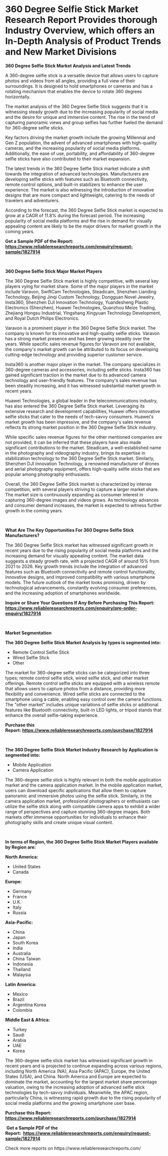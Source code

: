 <p><h1>360 Degree Selfie Stick Market Research Report Provides thorough Industry Overview, which offers an In-Depth Analysis of Product Trends and New Market Divisions</h1></p><p><strong>360 Degree Selfie Stick Market Analysis and Latest Trends</strong></p>
<p><p>A 360-degree selfie stick is a versatile device that allows users to capture photos and videos from all angles, providing a full view of their surroundings. It is designed to hold smartphones or cameras and has a rotating mechanism that enables the device to rotate 360 degrees horizontally.</p><p>The market analysis of the 360 Degree Selfie Stick suggests that it is witnessing steady growth due to the increasing popularity of social media and the desire for unique and immersive content. The rise in the trend of capturing panoramic views and group selfies has further fueled the demand for 360-degree selfie sticks.</p><p>Key factors driving the market growth include the growing Millennial and Gen Z population, the advent of advanced smartphones with high-quality cameras, and the increasing popularity of social media platforms. Additionally, the ease of use, portability, and affordability of 360-degree selfie sticks have also contributed to their market expansion.</p><p>The latest trends in the 360 Degree Selfie Stick market indicate a shift towards the integration of advanced technologies. Manufacturers are developing selfie sticks with features such as Bluetooth connectivity, remote control options, and built-in stabilizers to enhance the user experience. The market is also witnessing the introduction of innovative designs that are more compact and lightweight, catering to the needs of travelers and adventurers.</p><p>According to the forecast, the 360 Degree Selfie Stick market is expected to grow at a CAGR of 11.8% during the forecast period. The increasing popularity of social media platforms and the rise in demand for visually appealing content are likely to be the major drivers for market growth in the coming years.</p></p>
<p><strong>Get a Sample PDF of the Report:&nbsp; <a href="https://www.reliableresearchreports.com/enquiry/request-sample/1827914">https://www.reliableresearchreports.com/enquiry/request-sample/1827914</a></strong></p>
<p>&nbsp;</p>
<p><strong>360 Degree Selfie Stick Major Market Players</strong></p>
<p><p>The 360 Degree Selfie Stick market is highly competitive, with several key players vying for market share. Some of the major players in the market include Varavon, SwiftCam Technologies, Steadicam, Shenzhen Lianding Technology, Beijing Jinqi Custom Technology, Dongguan Novel Jewelry, Insta360, Shenzhen DJI Innovation Technology, Yuandesheng Plastic Electronics (Shenzhen), Huawei Technologies, Quanzhou Meize Trading, Zhejiang Hongsu Industrial, Yingshang Xingyuan Technology Development, and Royal Dutch Philips Electronics.</p><p>Varavon is a prominent player in the 360 Degree Selfie Stick market. The company is known for its innovative and high-quality selfie sticks. Varavon has a strong market presence and has been growing steadily over the years. While specific sales revenue figures for Varavon are not available, the company's market growth can be attributed to its focus on developing cutting-edge technology and providing superior customer service.</p><p>Insta360 is another major player in the market. The company specializes in 360-degree cameras and accessories, including selfie sticks. Insta360 has gained significant traction in the market due to its advanced camera technology and user-friendly features. The company's sales revenue has been steadily increasing, and it has witnessed substantial market growth in recent years.</p><p>Huawei Technologies, a global leader in the telecommunications industry, has also entered the 360 Degree Selfie Stick market. Leveraging its extensive research and development capabilities, Huawei offers innovative selfie sticks that cater to the needs of tech-savvy consumers. Huawei's market growth has been impressive, and the company's sales revenue reflects its strong market position in the 360 Degree Selfie Stick industry.</p><p>While specific sales revenue figures for the other mentioned companies are not provided, it can be inferred that these players have also made significant contributions to the market. Steadicam, a well-established name in the photography and videography industry, brings its expertise in stabilization technology to the 360 Degree Selfie Stick market. Similarly, Shenzhen DJI Innovation Technology, a renowned manufacturer of drones and aerial photography equipment, offers high-quality selfie sticks that are popular among photography enthusiasts.</p><p>Overall, the 360 Degree Selfie Stick market is characterized by intense competition, with several players striving to capture a larger market share. The market size is continuously expanding as consumer interest in capturing 360-degree images and videos grows. As technology advances and consumer demand increases, the market is expected to witness further growth in the coming years.</p></p>
<p>&nbsp;</p>
<p><strong>What Are The Key Opportunities For 360 Degree Selfie Stick Manufacturers?</strong></p>
<p><p>The 360 Degree Selfie Stick market has witnessed significant growth in recent years due to the rising popularity of social media platforms and the increasing demand for visually appealing content. The market data suggests a steady growth rate, with a projected CAGR of around 15% from 2021 to 2026. Key growth trends include the integration of advanced features such as Bluetooth connectivity and remote control functionality, innovative designs, and improved compatibility with various smartphone models. The future outlook of the market looks promising, driven by technological advancements, constantly evolving consumer preferences, and the increasing adoption of smartphones worldwide.</p></p>
<p><strong>Inquire or Share Your Questions If Any Before Purchasing This Report: <a href="https://www.reliableresearchreports.com/enquiry/pre-order-enquiry/1827914">https://www.reliableresearchreports.com/enquiry/pre-order-enquiry/1827914</a></strong></p>
<p>&nbsp;</p>
<p><strong>Market Segmentation</strong></p>
<p><strong>The 360 Degree Selfie Stick Market Analysis by types is segmented into:</strong></p>
<p><ul><li>Remote Control Selfie Stick</li><li>Wired Selfie Stick</li><li>Other</li></ul></p>
<p><p>The market for 360-degree selfie sticks can be categorized into three types; remote control selfie stick, wired selfie stick, and other market offerings. Remote control selfie sticks are equipped with a wireless remote that allows users to capture photos from a distance, providing more flexibility and convenience. Wired selfie sticks are connected to the smartphone using a cable, enabling easy control over the camera functions. The "other market" includes unique variations of selfie sticks or additional features like Bluetooth connectivity, built-in LED lights, or tripod stands that enhance the overall selfie-taking experience.</p></p>
<p><strong>Purchase this Report:&nbsp;<a href="https://www.reliableresearchreports.com/purchase/1827914">https://www.reliableresearchreports.com/purchase/1827914</a></strong></p>
<p>&nbsp;</p>
<p><strong>The 360 Degree Selfie Stick Market Industry Research by Application is segmented into:</strong></p>
<p><ul><li>Mobile Application</li><li>Camera Application</li></ul></p>
<p><p>The 360-degree selfie stick is highly relevant in both the mobile application market and the camera application market. In the mobile application market, users can download specific applications that allow them to capture panoramic and immersive photos using the selfie stick. Similarly, in the camera application market, professional photographers or enthusiasts can utilize the selfie stick along with compatible camera apps to exhibit a wider range of perspectives and capture stunning 360-degree images. Both markets offer immense opportunities for individuals to enhance their photography skills and create unique visual content.</p></p>
<p>&nbsp;</p>
<p><strong>In terms of Region, the 360 Degree Selfie Stick Market Players available by Region are:</strong></p>
<p>
    <p> <strong> North America: </strong>
        <ul>
            <li>United States</li>
            <li>Canada</li>
        </ul>
        </p> 
    <p> <strong> Europe: </strong>
        <ul>
            <li>Germany</li>
            <li>France</li>
            <li>U.K.</li>
            <li>Italy</li>
            <li>Russia</li>
        </ul>
        </p> 
    <p> <strong> Asia-Pacific: </strong>
        <ul>
            <li>China</li>
            <li>Japan</li>
            <li>South Korea</li>
            <li>India</li>
            <li>Australia</li>
            <li>China Taiwan</li>
            <li>Indonesia</li>
            <li>Thailand</li>
            <li>Malaysia</li>
        </ul>
        </p> 
    <p> <strong> Latin America: </strong>
        <ul>
            <li>Mexico</li>
            <li>Brazil</li>
            <li>Argentina Korea</li>
            <li>Colombia</li>
        </ul>
        </p> 
    <p> <strong> Middle East & Africa: </strong>
        <ul>
            <li>Turkey</li>
            <li>Saudi</li>
            <li>Arabia</li>
            <li>UAE</li>
            <li>Korea</li>
        </ul>
    </p>
    </p>
<p><p>The 360-degree selfie stick market has witnessed significant growth in recent years and is projected to continue expanding across various regions, including North America (NA), Asia Pacific (APAC), Europe, the United States (USA), and China. North America and Europe are expected to dominate the market, accounting for the largest market share percentage valuation, owing to the increasing adoption of advanced selfie stick technologies by tech-savvy individuals. Meanwhile, the APAC region, particularly China, is witnessing rapid growth due to the rising popularity of social media platforms and the growing smartphone user base.</p></p>
<p><strong>Purchase this Report: <a href="https://www.reliableresearchreports.com/purchase/1827914">https://www.reliableresearchreports.com/purchase/1827914</a></strong></p>
<p>&nbsp;<strong>Get a Sample PDF of the Report:&nbsp;&nbsp;<a href="https://www.reliableresearchreports.com/enquiry/request-sample/1827914">https://www.reliableresearchreports.com/enquiry/request-sample/1827914</a></strong></p>
<p><strong></strong></p>
<p>Check more reports on https://www.reliableresearchreports.com/</p>